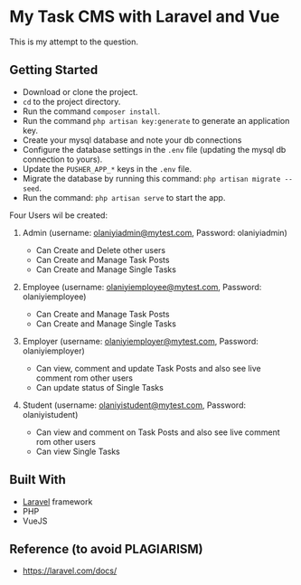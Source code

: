 # My Task CMS with Laravel and Vue

This is my attempt to the question.


## Getting Started

-   Download or clone the project.
-   `cd` to the project directory.
-   Run the command `composer install`.
-   Run the command `php artisan key:generate` to generate an application key.
-   Create your mysql database and note your db connections
-   Configure the database settings in the `.env` file (updating the mysql db connection to yours).
-   Update the `PUSHER_APP_*` keys in the `.env` file.
-   Migrate the database by running this command: `php artisan migrate --seed`.
-   Run the command: `php artisan serve` to start the app.


Four Users wil be created:

1. Admin (username: olaniyiadmin@mytest.com, Password: olaniyiadmin)
    - Can Create and Delete other users
    - Can Create and Manage Task Posts
    - Can Create and Manage Single Tasks
    
2.  Employee (username: olaniyiemployee@mytest.com, Password: olaniyiemployee)
     - Can Create and Manage Task Posts
     - Can Create and Manage Single Tasks
 
3.  Employer (username: olaniyiemployer@mytest.com, Password: olaniyiemployer)
     - Can view, comment and update Task Posts and also see live comment rom other users
     - Can update status of Single Tasks
     
4.  Student (username: olaniyistudent@mytest.com, Password: olaniyistudent)
     - Can view and comment on Task Posts and also see live comment rom other users
     - Can view Single Tasks


## Built With

-   [Laravel](https://laravel.com) framework
-   PHP
-   VueJS

## Reference (to avoid PLAGIARISM)

-   https://laravel.com/docs/

